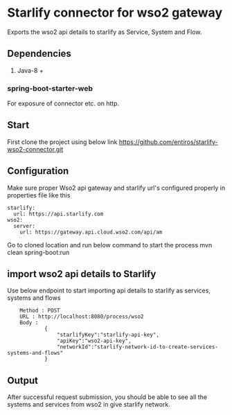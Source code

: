 # Starlify connector for wso2 gateway
Exports the wso2 api details to starlify as Service, System and Flow.

## Dependencies
1. Java-8 +

### spring-boot-starter-web
For exposure of connector etc. on http.



## Start
First clone the project using below link
https://github.com/entiros/starlify-wso2-connector.git

## Configuration
Make sure proper Wso2 api gateway and starlify url's configured properly in properties file like this

```
starlify:
  url: https://api.starlify.com
wso2:
  server:
    url: https://gateway.api.cloud.wso2.com/api/am

```

Go to cloned location and run below command to start the process
mvn clean spring-boot:run

## import wso2 api details to Starlify
Use below endpoint to start importing api details to starlify as services, systems and flows

```
	Method : POST
	URL : http://localhost:8080/process/wso2
	Body : 
			{
				"starlifyKey":"starlify-api-key",
				"apiKey":"wso2-api-key",
				"networkId":"starlify-network-id-to-create-services-systems-and-flows"
			}
```

## Output
After successful request submission, you should be able to see all the systems and services from wso2 in give starlify network.